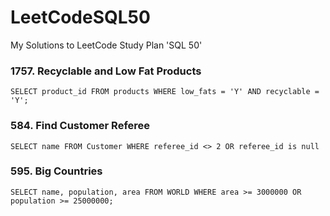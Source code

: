 # LeetCodeSQL50
My Solutions to LeetCode Study Plan  'SQL 50'  

### 1757. Recyclable and Low Fat Products

    SELECT product_id FROM products WHERE low_fats = 'Y' AND recyclable = 'Y';

### 584. Find Customer Referee

    SELECT name FROM Customer WHERE referee_id <> 2 OR referee_id is null 

### 595. Big Countries
    SELECT name, population, area FROM WORLD WHERE area >= 3000000 OR population >= 25000000;
